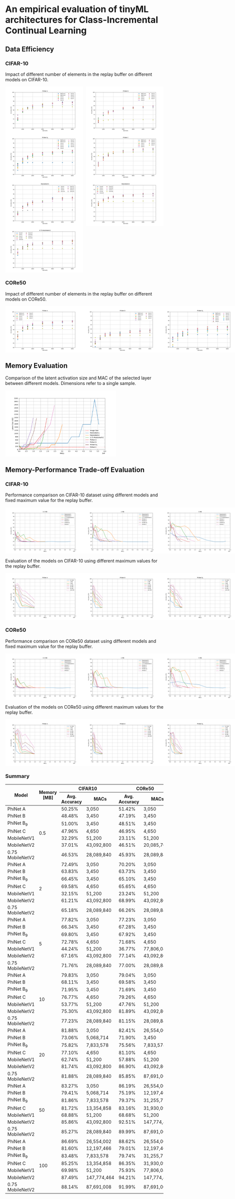 # An empirical evaluation of tinyML architectures for  Class-Incremental Continual Learning
## Data Efficiency
### CIFAR-10
Impact of different number of elements in the replay buffer on different models on CIFAR-10.
<div style="display: flex; justify-content: space-between;">
    <img src="Images/CIFAR10_Ele_0.8-0.75-8 PhiNet DS.png" alt="Image 1" style="width: 49%;">
    <img src="Images/CIFAR10_Ele_0.9-0.5-4 PhiNet DS.png" alt="Image 2" style="width: 49%;">
</div>
<div style="display: flex; justify-content: space-between;">
    <img src="Images/CIFAR10_Ele_0.9-0.5-4 PhiNetDS DE.png" alt="Image 3" style="width: 49%;">
    <img src="Images/CIFAR10_Ele_1.2-0.5-6 PhiNet DS.png" alt="Image 4" style="width: 49%;">
</div>
<div style="display: flex; justify-content: space-between;">
    <img src="Images/CIFAR10_Ele_MobileNetV1.png" alt="Image 5" style="width: 49%;">
    <img src="Images/CIFAR10_Ele_MobileNetV2.png" alt="Image 6" style="width: 49%;">
</div>
<div style="display: flex; justify-content: space-between;">
    <img src="Images/CIFAR10_Ele_0.75 MobileNetV2.png" alt="Image 7" style="width: 49%;">
</div>

### CORe50
Impact of different number of elements in the replay buffer on different models on CORe50.
<div style="display: flex; justify-content: space-between;">
    <img src="Images/CORe50_Ele_0.8-0.75-8 PhiNet DS.png" alt="Image 1" style="width: 49%;">
    <img src="Images/CORe50_Ele_0.9-0.5-4 PhiNet DS.png" alt="Image 2" style="width: 49%;">
    <img src="Images/CORe50_Ele_0.9-0.5-4 PhiNetDS DE.png" alt="Image 3" style="width: 49%;">
    <img src="Images/CORe50_Ele_1.2-0.5-6 PhiNet DS.png" alt="Image 4" style="width: 49%;">
    <img src="Images/CORe50_Ele_MobileNetV1.png" alt="Image 5" style="width: 49%;">
    <img src="Images/CORe50_Ele_MobileNetV2.png" alt="Image 6" style="width: 49%;">
    <img src="Images/CORe50_Ele_0.75 MobileNetV2.png" alt="Image 7" style="width: 49%;">
</div>

## Memory Evaluation
Comparison of the latent activation size and MAC of the selected layer between different models. Dimensions refer to a single sample.

<div style="display: flex; justify-content: space-between;">
    <img src="Images/MACsVSLatentSize.png" alt="Image 1" style="width: 70%;">
</div>

## Memory-Performance Trade-off Evaluation
### CIFAR-10
Performance comparison on CIFAR-10 dataset using different models and fixed maximum value for the replay buffer.
<div style="display: flex; justify-content: space-between;">
    <img src="Images/CIFAR10_0.5.png" alt="Image 1" style="width: 49%;">
    <img src="Images/CIFAR10_2.png" alt="Image 2" style="width: 49%;">
    <img src="Images/CIFAR10_5.png" alt="Image 3" style="width: 49%;">
    <img src="Images/CIFAR10_10.png" alt="Image 4" style="width: 49%;">
    <img src="Images/CIFAR10_20.png" alt="Image 5" style="width: 49%;">
    <img src="Images/CIFAR10_50.png" alt="Image 6" style="width: 49%;">
    <img src="Images/CIFAR10_100.png" alt="Image 7" style="width: 49%;">
</div>

Evaluation of the models on CIFAR-10 using different maximum values for the replay buffer.
<div style="display: flex; justify-content: space-between;">
    <img src="Images/CIFAR10_0.8-0.75-8 PhiNet DS.png" alt="Image 1" style="width: 49%;">
    <img src="Images/CIFAR10_0.9-0.5-4 PhiNet DS.png" alt="Image 2" style="width: 49%;">
    <img src="Images/CIFAR10_0.9-0.5-4 PhiNetDS DE.png" alt="Image 3" style="width: 49%;">
    <img src="Images/CIFAR10_1.2-0.5-6 PhiNet DS.png" alt="Image 4" style="width: 49%;">
    <img src="Images/CIFAR10_MobileNetV1.png" alt="Image 5" style="width: 49%;">
    <img src="Images/CIFAR10_MobileNetV2.png" alt="Image 6" style="width: 49%;">
    <img src="Images/CIFAR10_0.75 MobileNetV2.png" alt="Image 7" style="width: 49%;">
</div>

### CORe50
Performance comparison on CORe50 dataset using different models and fixed maximum value for the replay buffer.
<div style="display: flex; justify-content: space-between;">
    <img src="Images/CORe50_0.5.png" alt="Image 1" style="width: 49%;">
    <img src="Images/CORe50_2.png" alt="Image 2" style="width: 49%;">
    <img src="Images/CORe50_5.png" alt="Image 3" style="width: 49%;">
    <img src="Images/CORe50_10.png" alt="Image 4" style="width: 49%;">
    <img src="Images/CORe50_20.png" alt="Image 5" style="width: 49%;">
    <img src="Images/CORe50_50.png" alt="Image 6" style="width: 49%;">
    <img src="Images/CORe50_100.png" alt="Image 7" style="width: 49%;">
</div>

Evaluation of the models on CORe50 using different maximum values for the replay buffer.
<div style="display: flex; justify-content: space-between;">
    <img src="Images/CORe50_0.8-0.75-8 PhiNet DS.png" alt="Image 1" style="width: 49%;">
    <img src="Images/CORe50_0.9-0.5-4 PhiNet DS.png" alt="Image 2" style="width: 49%;">
    <img src="Images/CORe50_0.9-0.5-4 PhiNetDS DE.png" alt="Image 3" style="width: 49%;">
    <img src="Images/CORe50_1.2-0.5-6 PhiNet DS.png" alt="Image 4" style="width: 49%;">
    <img src="Images/CORe50_MobileNetV1.png" alt="Image 5" style="width: 49%;">
    <img src="Images/CORe50_MobileNetV2.png" alt="Image 6" style="width: 49%;">
    <img src="Images/CORe50_0.75 MobileNetV2.png" alt="Image 7" style="width: 49%;">
</div>

### Summary 
<table class="tg">
<thead>
  <tr>
    <th class="tg-wa1i" rowspan="2">Model</th>
    <th class="tg-wa1i" rowspan="2">Memory [MB]</th>
    <th class="tg-wa1i" colspan="2">CIFAR10</th>
    <th class="tg-wa1i" colspan="2">CORe50</th>
  </tr>
  <tr>
    <th class="tg-yla0">Avg. Accuracy</th>
    <th class="tg-yla0">MACs</th>
    <th class="tg-yla0">Avg. Accuracy</th>
    <th class="tg-yla0">MACs</th>
  </tr>
</thead>
<tbody>
  <tr>
    <td class="tg-cly1">PhiNet A</td>
    <td class="tg-nrix" rowspan="7">0.5</td>
    <td class="tg-nrix">50.25%</td>
    <td class="tg-nrix">3,050</td>
    <td class="tg-nrix">51.42%</td>
    <td class="tg-nrix">3,050</td>
  </tr>
  <tr>
    <td class="tg-cly1">PhiNet B</td>
    <td class="tg-nrix">48.48%</td>
    <td class="tg-nrix">3,450</td>
    <td class="tg-nrix">47.19%</td>
    <td class="tg-nrix">3,450</td>
  </tr>
  <tr>
    <td class="tg-cly1">PhiNet B<sub>9</sub></td>
    <td class="tg-nrix">51.00%</td>
    <td class="tg-nrix">3,450</td>
    <td class="tg-nrix">48.51%</td>
    <td class="tg-nrix">3,450</td>
  </tr>
  <tr>
    <td class="tg-cly1">PhiNet C</td>
    <td class="tg-nrix">47.96%</td>
    <td class="tg-nrix">4,650</td>
    <td class="tg-nrix">46.95%</td>
    <td class="tg-nrix">4,650</td>
  </tr>
  <tr>
    <td class="tg-cly1">MobileNetV1</td>
    <td class="tg-nrix">32.29%</td>
    <td class="tg-nrix">51,200</td>
    <td class="tg-nrix">23.11%</td>
    <td class="tg-nrix">51,200</td>
  </tr>
  <tr>
    <td class="tg-cly1">MobileNetV2</td>
    <td class="tg-nrix">37.01%</td>
    <td class="tg-nrix">43,092,800</td>
    <td class="tg-nrix">46.51%</td>
    <td class="tg-nrix">20,085,760</td>
  </tr>
  <tr>
    <td class="tg-cly1">0.75 MobileNetV2</td>
    <td class="tg-nrix">46.53%</td>
    <td class="tg-nrix">28,089,840</td>
    <td class="tg-nrix">45.93%</td>
    <td class="tg-nrix">28,089,840</td>
  </tr>
  <tr>
    <td class="tg-cly1">PhiNet A</td>
    <td class="tg-nrix" rowspan="7">2</td>
    <td class="tg-nrix">72.49%</td>
    <td class="tg-nrix">3,050</td>
    <td class="tg-nrix">70.20%</td>
    <td class="tg-nrix">3,050</td>
  </tr>
  <tr>
    <td class="tg-cly1">PhiNet B</td>
    <td class="tg-nrix">63.83%</td>
    <td class="tg-nrix">3,450</td>
    <td class="tg-nrix">63.73%</td>
    <td class="tg-nrix">3,450</td>
  </tr>
  <tr>
    <td class="tg-cly1">PhiNet B<sub>9</sub></td>
    <td class="tg-nrix">66.45%</td>
    <td class="tg-nrix">3,450</td>
    <td class="tg-nrix">65.10%</td>
    <td class="tg-nrix">3,450</td>
  </tr>
  <tr>
    <td class="tg-cly1">PhiNet C</td>
    <td class="tg-nrix">69.58%</td>
    <td class="tg-nrix">4,650</td>
    <td class="tg-nrix">65.65%</td>
    <td class="tg-nrix">4,650</td>
  </tr>
  <tr>
    <td class="tg-cly1">MobileNetV1</td>
    <td class="tg-nrix">32.15%</td>
    <td class="tg-nrix">51,200</td>
    <td class="tg-nrix">23.24%</td>
    <td class="tg-nrix">51,200</td>
  </tr>
  <tr>
    <td class="tg-cly1">MobileNetV2</td>
    <td class="tg-nrix">61.21%</td>
    <td class="tg-nrix">43,092,800</td>
    <td class="tg-nrix">68.99%</td>
    <td class="tg-nrix">43,092,800</td>
  </tr>
  <tr>
    <td class="tg-cly1">0.75 MobileNetV2</td>
    <td class="tg-nrix">65.18%</td>
    <td class="tg-nrix">28,089,840</td>
    <td class="tg-nrix">66.26%</td>
    <td class="tg-nrix">28,089,840</td>
  </tr>
  <tr>
    <td class="tg-cly1">PhiNet A</td>
    <td class="tg-nrix" rowspan="7">5</td>
    <td class="tg-nrix">77.82%</td>
    <td class="tg-nrix">3,050</td>
    <td class="tg-nrix">77.23%</td>
    <td class="tg-nrix">3,050</td>
  </tr>
  <tr>
    <td class="tg-cly1">PhiNet B</td>
    <td class="tg-nrix">66.34%</td>
    <td class="tg-nrix">3,450</td>
    <td class="tg-nrix">67.28%</td>
    <td class="tg-nrix">3,450</td>
  </tr>
  <tr>
    <td class="tg-cly1">PhiNet B<sub>9</sub></td>
    <td class="tg-nrix">69.80%</td>
    <td class="tg-nrix">3,450</td>
    <td class="tg-nrix">67.92%</td>
    <td class="tg-nrix">3,450</td>
  </tr>
  <tr>
    <td class="tg-cly1">PhiNet C</td>
    <td class="tg-nrix">72.78%</td>
    <td class="tg-nrix">4,650</td>
    <td class="tg-nrix">71.68%</td>
    <td class="tg-nrix">4,650</td>
  </tr>
  <tr>
    <td class="tg-cly1">MobileNetV1</td>
    <td class="tg-nrix">44.24%</td>
    <td class="tg-nrix">51,200</td>
    <td class="tg-nrix">36.77%</td>
    <td class="tg-nrix">77,806,080</td>
  </tr>
  <tr>
    <td class="tg-cly1">MobileNetV2</td>
    <td class="tg-nrix">67.16%</td>
    <td class="tg-nrix">43,092,800</td>
    <td class="tg-nrix">77.14%</td>
    <td class="tg-nrix">43,092,800</td>
  </tr>
  <tr>
    <td class="tg-cly1">0.75 MobileNetV2</td>
    <td class="tg-nrix">71.76%</td>
    <td class="tg-nrix">28,089,840</td>
    <td class="tg-nrix">77.00%</td>
    <td class="tg-nrix">28,089,840</td>
  </tr>
  <tr>
    <td class="tg-cly1">PhiNet A</td>
    <td class="tg-nrix" rowspan="7">10</td>
    <td class="tg-nrix">79.83%</td>
    <td class="tg-nrix">3,050</td>
    <td class="tg-nrix">79.04%</td>
    <td class="tg-nrix">3,050</td>
  </tr>
  <tr>
    <td class="tg-cly1">PhiNet B</td>
    <td class="tg-nrix">68.11%</td>
    <td class="tg-nrix">3,450</td>
    <td class="tg-nrix">69.58%</td>
    <td class="tg-nrix">3,450</td>
  </tr>
  <tr>
    <td class="tg-cly1">PhiNet B<sub>9</sub></td>
    <td class="tg-nrix">71.95%</td>
    <td class="tg-nrix">3,450</td>
    <td class="tg-nrix">71.69%</td>
    <td class="tg-nrix">3,450</td>
  </tr>
  <tr>
    <td class="tg-cly1">PhiNet C</td>
    <td class="tg-nrix">76.77%</td>
    <td class="tg-nrix">4,650</td>
    <td class="tg-nrix">79.26%</td>
    <td class="tg-nrix">4,650</td>
  </tr>
  <tr>
    <td class="tg-cly1">MobileNetV1</td>
    <td class="tg-nrix">53.77%</td>
    <td class="tg-nrix">51,200</td>
    <td class="tg-nrix">47.76%</td>
    <td class="tg-nrix">51,200</td>
  </tr>
  <tr>
    <td class="tg-cly1">MobileNetV2</td>
    <td class="tg-nrix">75.30%</td>
    <td class="tg-nrix">43,092,800</td>
    <td class="tg-nrix">81.89%</td>
    <td class="tg-nrix">43,092,800</td>
  </tr>
  <tr>
    <td class="tg-cly1">0.75 MobileNetV2</td>
    <td class="tg-nrix">77.23%</td>
    <td class="tg-nrix">28,089,840</td>
    <td class="tg-nrix">81.15%</td>
    <td class="tg-nrix">28,089,840</td>
  </tr>
  <tr>
    <td class="tg-cly1">PhiNet A</td>
    <td class="tg-nrix" rowspan="7">20</td>
    <td class="tg-nrix">81.88%</td>
    <td class="tg-nrix">3,050</td>
    <td class="tg-nrix">82.41%</td>
    <td class="tg-nrix">26,554,002</td>
  </tr>
  <tr>
    <td class="tg-cly1">PhiNet B</td>
    <td class="tg-nrix">73.06%</td>
    <td class="tg-nrix">5,068,714</td>
    <td class="tg-nrix">71.90%</td>
    <td class="tg-nrix">3,450</td>
  </tr>
  <tr>
    <td class="tg-cly1">PhiNet B<sub>9</sub></td>
    <td class="tg-nrix">75.82%</td>
    <td class="tg-nrix">7,833,578</td>
    <td class="tg-nrix">75.56%</td>
    <td class="tg-nrix">7,833,578</td>
  </tr>
  <tr>
    <td class="tg-cly1">PhiNet C</td>
    <td class="tg-nrix">77.10%</td>
    <td class="tg-nrix">4,650</td>
    <td class="tg-nrix">81.10%</td>
    <td class="tg-nrix">4,650</td>
  </tr>
  <tr>
    <td class="tg-cly1">MobileNetV1</td>
    <td class="tg-nrix">62.74%</td>
    <td class="tg-nrix">51,200</td>
    <td class="tg-nrix">57.88%</td>
    <td class="tg-nrix">51,200</td>
  </tr>
  <tr>
    <td class="tg-cly1">MobileNetV2</td>
    <td class="tg-nrix">81.74%</td>
    <td class="tg-nrix">43,092,800</td>
    <td class="tg-nrix">86.90%</td>
    <td class="tg-nrix">43,092,800</td>
  </tr>
  <tr>
    <td class="tg-cly1">0.75 MobileNetV2</td>
    <td class="tg-nrix">81.88%</td>
    <td class="tg-nrix">28,089,840</td>
    <td class="tg-nrix">85.85%</td>
    <td class="tg-nrix">87,691,008</td>
  </tr>
  <tr>
    <td class="tg-cly1">PhiNet A</td>
    <td class="tg-nrix" rowspan="7">50</td>
    <td class="tg-nrix">83.27%</td>
    <td class="tg-nrix">3,050</td>
    <td class="tg-nrix">86.19%</td>
    <td class="tg-nrix">26,554,002</td>
  </tr>
  <tr>
    <td class="tg-cly1">PhiNet B</td>
    <td class="tg-nrix">79.41%</td>
    <td class="tg-nrix">5,068,714</td>
    <td class="tg-nrix">75.19%</td>
    <td class="tg-nrix">12,197,466</td>
  </tr>
  <tr>
    <td class="tg-cly1">PhiNet B<sub>9</sub></td>
    <td class="tg-nrix">81.86%</td>
    <td class="tg-nrix">7,833,578</td>
    <td class="tg-nrix">79.37%</td>
    <td class="tg-nrix">31,255,778</td>
  </tr>
  <tr>
    <td class="tg-cly1">PhiNet C</td>
    <td class="tg-nrix">81.72%</td>
    <td class="tg-nrix">13,354,858</td>
    <td class="tg-nrix">83.16%</td>
    <td class="tg-nrix">31,930,098</td>
  </tr>
  <tr>
    <td class="tg-cly1">MobileNetV1</td>
    <td class="tg-nrix">68.88%</td>
    <td class="tg-nrix">51,200</td>
    <td class="tg-nrix">68.68%</td>
    <td class="tg-nrix">51,200</td>
  </tr>
  <tr>
    <td class="tg-cly1">MobileNetV2</td>
    <td class="tg-nrix">85.86%</td>
    <td class="tg-nrix">43,092,800</td>
    <td class="tg-nrix">92.51%</td>
    <td class="tg-nrix">147,774,464</td>
  </tr>
  <tr>
    <td class="tg-cly1">0.75 MobileNetV2</td>
    <td class="tg-nrix">85.27%</td>
    <td class="tg-nrix">28,089,840</td>
    <td class="tg-nrix">89.99%</td>
    <td class="tg-nrix">87,691,008</td>
  </tr>
  <tr>
    <td class="tg-cly1">PhiNet A</td>
    <td class="tg-nrix" rowspan="7">100</td>
    <td class="tg-nrix">86.69%</td>
    <td class="tg-nrix">26,554,002</td>
    <td class="tg-nrix">88.62%</td>
    <td class="tg-nrix">26,554,002</td>
  </tr>
  <tr>
    <td class="tg-cly1">PhiNet B</td>
    <td class="tg-nrix">81.60%</td>
    <td class="tg-nrix">12,197,466</td>
    <td class="tg-nrix">79.01%</td>
    <td class="tg-nrix">12,197,466</td>
  </tr>
  <tr>
    <td class="tg-cly1">PhiNet B<sub>9</sub></td>
    <td class="tg-nrix">83.48%</td>
    <td class="tg-nrix">7,833,578</td>
    <td class="tg-nrix">79.74%</td>
    <td class="tg-nrix">31,255,778</td>
  </tr>
  <tr>
    <td class="tg-cly1">PhiNet C</td>
    <td class="tg-nrix">85.25%</td>
    <td class="tg-nrix">13,354,858</td>
    <td class="tg-nrix">86.35%</td>
    <td class="tg-nrix">31,930,098</td>
  </tr>
  <tr>
    <td class="tg-cly1">MobileNetV1</td>
    <td class="tg-nrix">69.98%</td>
    <td class="tg-nrix">51,200</td>
    <td class="tg-nrix">75.93%</td>
    <td class="tg-nrix">77,806,080</td>
  </tr>
  <tr>
    <td class="tg-cly1">MobileNetV2</td>
    <td class="tg-nrix">87.49%</td>
    <td class="tg-nrix">147,774,464</td>
    <td class="tg-nrix">94.21%</td>
    <td class="tg-nrix">147,774,464</td>
  </tr>
  <tr>
    <td class="tg-cly1">0.75 MobileNetV2</td>
    <td class="tg-nrix">88.14%</td>
    <td class="tg-nrix">87,691,008</td>
    <td class="tg-nrix">91.99%</td>
    <td class="tg-nrix">87,691,008</td>
  </tr>
</tbody>
</table>
